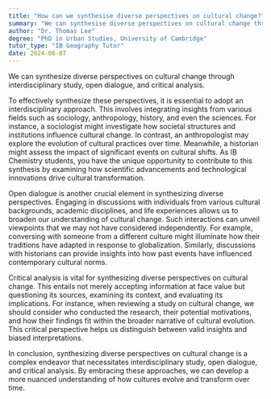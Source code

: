 ```yaml
---
title: "How can we synthesise diverse perspectives on cultural change?"
summary: "We can synthesise diverse perspectives on cultural change through interdisciplinary study, open dialogue, and critical analysis."
author: "Dr. Thomas Lee"
degree: "PhD in Urban Studies, University of Cambridge"
tutor_type: "IB Geography Tutor"
date: 2024-06-07
---
```


We can synthesize diverse perspectives on cultural change through interdisciplinary study, open dialogue, and critical analysis.

To effectively synthesize these perspectives, it is essential to adopt an interdisciplinary approach. This involves integrating insights from various fields such as sociology, anthropology, history, and even the sciences. For instance, a sociologist might investigate how societal structures and institutions influence cultural change. In contrast, an anthropologist may explore the evolution of cultural practices over time. Meanwhile, a historian might assess the impact of significant events on cultural shifts. As IB Chemistry students, you have the unique opportunity to contribute to this synthesis by examining how scientific advancements and technological innovations drive cultural transformation.

Open dialogue is another crucial element in synthesizing diverse perspectives. Engaging in discussions with individuals from various cultural backgrounds, academic disciplines, and life experiences allows us to broaden our understanding of cultural change. Such interactions can unveil viewpoints that we may not have considered independently. For example, conversing with someone from a different culture might illuminate how their traditions have adapted in response to globalization. Similarly, discussions with historians can provide insights into how past events have influenced contemporary cultural norms.

Critical analysis is vital for synthesizing diverse perspectives on cultural change. This entails not merely accepting information at face value but questioning its sources, examining its context, and evaluating its implications. For instance, when reviewing a study on cultural change, we should consider who conducted the research, their potential motivations, and how their findings fit within the broader narrative of cultural evolution. This critical perspective helps us distinguish between valid insights and biased interpretations.

In conclusion, synthesizing diverse perspectives on cultural change is a complex endeavor that necessitates interdisciplinary study, open dialogue, and critical analysis. By embracing these approaches, we can develop a more nuanced understanding of how cultures evolve and transform over time.
    